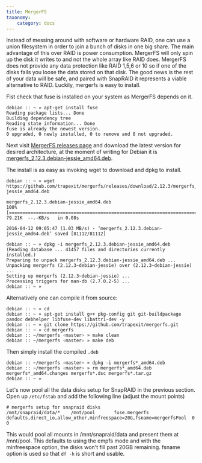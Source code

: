 ```yaml
---
title: MergerFS
taxonomy:
    category: docs
---
```


Instead of messing around with software or hardware RAID, one can use a union filesystem in order to join a bunch of disks in one big share. The main advantage of this over RAID is power consumption. MergerFS will only spin up the disk it writes to and not the whole array like RAID does. MergerFS does not provide any data protection like RAID 1,5,6 or 10 so if one of the disks fails you loose the data stored on that disk. The good news is the rest of your data will be safe, and paired with SnapRAID it represents a viable alternative to RAID. Luckily, mergerfs is easy to install.

Fist check that fuse is installed on your system as MergerFS depends on it.
```
debian :: ~ » apt-get install fuse
Reading package lists... Done
Building dependency tree
Reading state information... Done
fuse is already the newest version.
0 upgraded, 0 newly installed, 0 to remove and 0 not upgraded.
```
Next visit [MergerFS releases page](https://github.com/trapexit/mergerfs/releases) and download the latest version for desired architecture, at the moment of writing for Debian it is [mergerfs_2.12.3.debian-jessie_amd64.deb](https://github.com/trapexit/mergerfs/releases/download/2.12.3/mergerfs_2.12.3.debian-jessie_amd64.deb).

The install is as easy as invoking wget to download and dpkg to install.
```
debian :: ~ » wget https://github.com/trapexit/mergerfs/releases/download/2.12.3/mergerfs_2.12.3.debian-jessie_amd64.deb

mergerfs_2.12.3.debian-jessie_amd64.deb
100%[====================================================================================================================>]  79.21K  --.-KB/s   in 0.08s

2016-04-12 09:05:47 (1.03 MB/s) - ‘mergerfs_2.12.3.debian-jessie_amd64.deb’ saved [81112/81112]

debian :: ~ » dpkg -i mergerfs_2.12.3.debian-jessie_amd64.deb 
(Reading database ... 41457 files and directories currently installed.)
Preparing to unpack mergerfs_2.12.3.debian-jessie_amd64.deb ...
Unpacking mergerfs (2.12.3~debian-jessie) over (2.12.3~debian-jessie) ...
Setting up mergerfs (2.12.3~debian-jessie) ...
Processing triggers for man-db (2.7.0.2-5) ...
debian :: ~ »
```

Alternatively one can compile it from source:
```
debian :: ~ » cd
debian :: ~ » apt-get install g++ pkg-config git git-buildpackage pandoc debhelper libfuse-dev libattr1-dev -y
debian :: ~ » git clone https://github.com/trapexit/mergerfs.git 
debian :: ~ » cd mergerfs
debian :: ~/mergerfs ‹master› » make clean
debian :: ~/mergerfs ‹master› » make deb
```
Then simply install the compiled `.deb`
```
debian :: ~/mergerfs ‹master› » dpkg -i mergerfs*_amd64.deb
debian :: ~/mergerfs ‹master› » rm mergerfs*_amd64.deb mergerfs*_amd64.changes mergerfs*.dsc mergerfs*.tar.gz
debian :: ~ »
```
Let's now pool all the data disks setup for SnapRAID in the previous section. Open up `/etc/fstab` and add the following line (adjust the mount points)
```
# mergerfs setup for snapraid disks
/mnt/snapraid/data/*    /mnt/pool       fuse.mergerfs defaults,direct_io,allow_other,minfreespace=20G,fsname=mergerfsPool  0 0
```

This would pool all mounts in /mnt/snapraid/data and present them at /mnt/pool. This defaults to using the empfs mode and with the minfreespace option, the disks won't fill past 20GB remaining. fsname option is used so that `df -h` is short and usable.